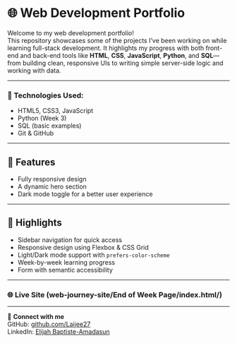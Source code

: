 # 🌐 Web Development Portfolio

Welcome to my web development portfolio!  
This repository showcases some of the projects I’ve been working on while learning full-stack development. It highlights my progress with both front-end and back-end tools like **HTML**, **CSS**, **JavaScript**, **Python**, and **SQL**—from building clean, responsive UIs to writing simple server-side logic and working with data.

---

### 🔧 Technologies Used:
- HTML5, CSS3, JavaScript
- Python (Week 3)
- SQL (basic examples)
- Git & GitHub

---

## 🎯 Features

- Fully responsive design
- A dynamic hero section
- Dark mode toggle for a better user experience

---

## 🌟 Highlights

- Sidebar navigation for quick access
- Responsive design using Flexbox & CSS Grid
- Light/Dark mode support with `prefers-color-scheme`
- Week-by-week learning progress
- Form with semantic accessibility

---

### 🌐 Live Site (web-journey-site/End of Week Page/index.html/)
---

🔗 **Connect with me**  
GitHub: [github.com/Laijee27](https://github.com/Laijee27)  
LinkedIn: [Elijah Baptiste-Amadasun](https://www.linkedin.com/in/elijah-baptiste-amadasun-265a2b2bb)

